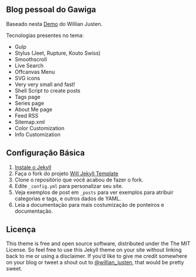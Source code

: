 ## Blog pessoal do Gawiga

Baseado nesta [Demo](http://willianjusten.com.br/will-jekyll-template) do Willian Justen.

Tecnologias presentes no tema:
- Gulp
- Stylus (Jeet, Rupture, Kouto Swiss)
- Smoothscroll
- Live Search
- Offcanvas Menu
- SVG icons
- Very very small and fast!
- Shell Script to create posts
- Tags page
- Series page
- About Me page
- Feed RSS
- Sitemap.xml
- Color Customization
- Info Customization

## Configuração Básica
1. [Instale o Jekyll](http://jekyllrb.com)
2. Faça o fork do projeto [Will Jekyll Template](https://github.com/willianjusten/will-jekyll-template/fork)
3. Clone o repositório que você acabou de fazer o fork.
4. Edite `_config.yml` para personalizar seu site.
5. Veja exemplos de post em `_posts` para ver exemplos para atribuir categorias e tags, e outros dados de YAML.
6. Leia a documentação para mais costumização de ponteiros e documentação.

## Licença 

This theme is free and open source software, distributed under the The MIT License. So feel free to use this Jekyll theme on your site without linking back to me or using a disclaimer. If you’d like to give me credit somewhere on your blog or tweet a shout out to [@willian_justen](https://twitter.com/willian_justen), that would be pretty sweet.
